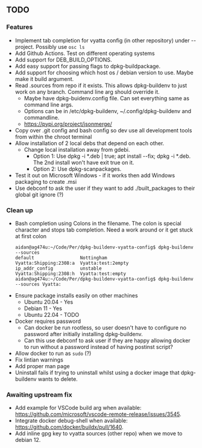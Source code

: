 ## TODO


### Features
* Implement tab completion for vyatta config (in other repository) under --project. Possibly use `osc ls`
* Add Github Actions. Test on different operating systems
* Add support for DEB_BUILD_OPTIONS.
* Add easy support for passing flags to dpkg-buildpackage.
* Add support for choosing which host os / debian version to use. Maybe make it build argument.
* Read .sources from repo if it exists. This allows dpkg-buildenv to just work on any branch. Command line arg should override it.
    * Maybe have dpkg-buidenv.config file. Can set everything same as command line args.
    * Options can be in /etc/dpkg-buildenv, ~/.config/dpkg-buildenv and commandline.
    * https://pypi.org/project/jsonmerge/
* Copy over .git config and bash config so dev use all development tools from within the chroot terminal
* Allow installation of 2 local debs that depend on each other.
    * Change local installation away from gdebi.
        * Option 1: Use dpkg -i *.deb | true; apt install --fix; dpkg -i *.deb. The 2nd install won't have exit true on it.
        * Option 2: Use dpkg-scanpackages.
* Test it out on Microsoft Windows - if it works then add Windows packaging to create .msi
* Use debconf to ask the user if they want to add ./built_packages to their global git ignore (?)


### Clean up 
* Bash completion using Colons in the filename. The colon is special character and stops tab completion. Need a work around or it get stuck at first colon
    ```
    aidan@ag474u:~/Code/Per/dpkg-buildenv-vyatta-config$ dpkg-buildenv --sources 
    default                 Nottingham              Vyatta:Shipping:2308:a  Vyatta:test:2empty      
    ip_addr_config          unstable                Vyatta:Shipping:2308:h  Vyatta:test:empty       
    aidan@ag474u:~/Code/Per/dpkg-buildenv-vyatta-config$ dpkg-buildenv --sources Vyatta:
    ```
* Ensure package installs easily on other machines
    * Ubuntu 20.04 - Yes
    * Debian 11 - Yes
    * Ubuntu 22.04 - TODO
* Docker requires password 
    * Can docker be run rootless, so user doesn't have to configure no password after initially installing dpkg-buildenv. 
    * Can this use debconf to ask user if they are happy allowing docker to run without a password instead of having postinst script? 
* Allow docker to run as `sudo` (?)
* Fix lintian warnings
* Add proper man page
* Uninstall fails if trying to uninstall whilst using a docker image that dpkg-buildenv wants to delete.


### Awaiting upstream fix
* Add example for VSCode build arg when available: https://github.com/microsoft/vscode-remote-release/issues/3545.
* Integrate docker debug-shell when available: https://github.com/docker/buildx/pull/1640.
* Add inline gpg key to vyatta sources (other repo) when we move to debian 12.
